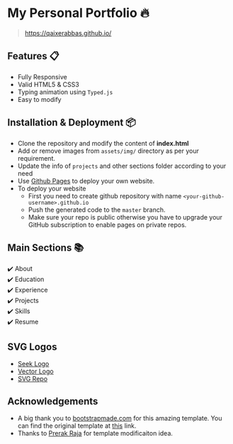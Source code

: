 # My Personal Portfolio 🔥
> https://qaixerabbas.github.io/

## Features 📋
- Fully Responsive
- Valid HTML5 & CSS3
- Typing animation using `Typed.js`
- Easy to modify

## Installation & Deployment 📦
- Clone the repository and modify the content of <b>index.html</b> 
- Add or remove images from `assets/img/` directory as per your requirement.
- Update the info of `projects` and other sections folder according to your need
- Use [Github Pages](https://create-react-app.dev/docs/deployment/#github-pages) to deploy your own website.
- To deploy your website
  - First you need to create github repository with name `<your-github-username>.github.io`
  - Push the generated code to the `master` branch.
  - Make sure your repo is public otherwise you have to upgrade your GitHub subscription to enable pages on private repos.

## Main Sections 📚
✔️ About\
✔️ Education\
✔️ Experience\
✔️ Projects \
✔️ Skills \
✔️ Resume 

## SVG Logos
- [Seek Logo](https://seeklogo.com/)
- [Vector Logo](https://www.vectorlogo.zone/)
- [SVG Repo](https://www.svgrepo.com/vectors/pandas/)

## Acknowledgements
- A big thank you to [bootstrapmade.com](https://bootstrapmade.com) for this amazing template. You can find the original template at [this](https://bootstrapmade.com/personal-free-resume-bootstrap-template/) link.
- Thanks to [Prerak Raja](https://rajaprerak.github.io/) for template modificaiton idea.
